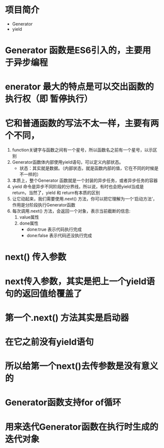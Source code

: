 # 项目简介
  - Generator
  - yield

# Generator 函数是ES6引入的，主要用于异步编程
# enerator 最大的特点是可以交出函数的执行权（即 暂停执行）

# 它和普通函数的写法不太一样，主要有两个不同，
  1. function关键字与函数之间有一个星号，所以函数名之前有一个星号，以示区别
  2. Generator函数体内部使用yield语句，可以定义内部状态。
     - 状态：其实就是数据。（内部状态，就是函数内部的值，它在不同的时候是不一样的） 
  3. 本质上，整个Generator 函数就是一个封装的异步任务，或者异步任务的容器
  4. yield 命令是异步不同阶段的分界线，所以说，有时也会把yield当成是return，当然了，yield 和 return有本质的区别
  5. 让它动起来，我们需要使用.next() 方法，你可以把它理解为一个‘启动方法’，作用是分阶段执行Generator函数
  6. 每次调用.next() 方法，会返回一个对象，表示当前截断的信息:
     1. value属性
     2. done属性
        - done:true 表示代码执行完成
        - done:false 表示代码还没执行完成

# next() 传入参数
# next传入参数，其实是把上一个yield语句的返回值给覆盖了
# 第一个.next() 方法其实是启动器
# 在它之前没有yield语句
# 所以给第一个next()去传参数是没有意义的


# Generator函数支持for of循环
# 用来迭代Generator函数在执行时生成的迭代对象